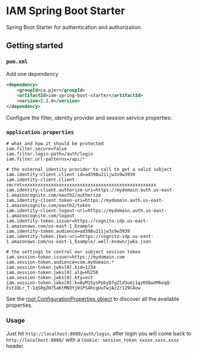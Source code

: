 # IAM Spring Boot Starter

Spring Boot Starter for authentication and authorization.

## Getting started

### `pom.xml`

Add one dependency

```xml
<dependency>
    <groupId>ca.pjer</groupId>
    <artifactId>iam-spring-boot-starter</artifactId>
    <version>1.2.0</version>
</dependency>
```

Configure the filter, identity provider and session service properties:  

### `application.properties`

```properties
# what and how it should be protected
iam.filter.secure=false
iam.filter.login-path=/auth/login
iam.filter.url-patterns=/api/*

# the external identity provider to call to get a valid subject
iam.identity-client.client-id=ad398u21ijw3s9w3939
iam.identity-client.client-secret=xxxxxxxxxxxxxxxxxxxxxxxxxxxxxxxxxxxxxxxxxxxxxxxxxx
iam.identity-client.authorize-uri=https://mydomain.auth.us-east-1.amazoncognito.com/oauth2/authorize
iam.identity-client.token-uri=https://mydomain.auth.us-east-1.amazoncognito.com/oauth2/token
iam.identity-client.logout-uri=https://mydomain.auth.us-east-1.amazoncognito.com/logout
iam.identity-token.issuer=https://cognito-idp.us-east-1.amazonaws.com/us-east-1_Example
iam.identity-token.audience=ad398u21ijw3s9w3939
iam.identity-token.jkws-uri=https://cognito-idp.us-east-1.amazonaws.com/us-east-1_Example/.well-known/jwks.json

# the settings to control our subject session token
iam.session-token.issuer=https://mydomain.com
iam.session-token.audience=com.mydomain.*
iam.session-token.jwks[0].kid=1234
iam.session-token.jwks[0].alg=HS256
iam.session-token.jwks[0].kty=oct
iam.session-token.jwks[0].k=AyM1SysPpbyDfgZld3umj1qzKObwVMkoqQ-EstJQLr_T-1qS0gZH75aKtMN3Yj0iPS4hcgUuTwjAzZr1Z9CAow
```

See the [root ConfigurationProperties object](src/main/java/ca/pjer/iam/config/AuthProperties.java) to discover all the available properties.

### Usage

Just hit `http://localhost:8080/auth/login`, after login you will come back to `http://localhost:8080/` with a `Cookie: session_token xxxxx.xxxx.xxxx` header.
